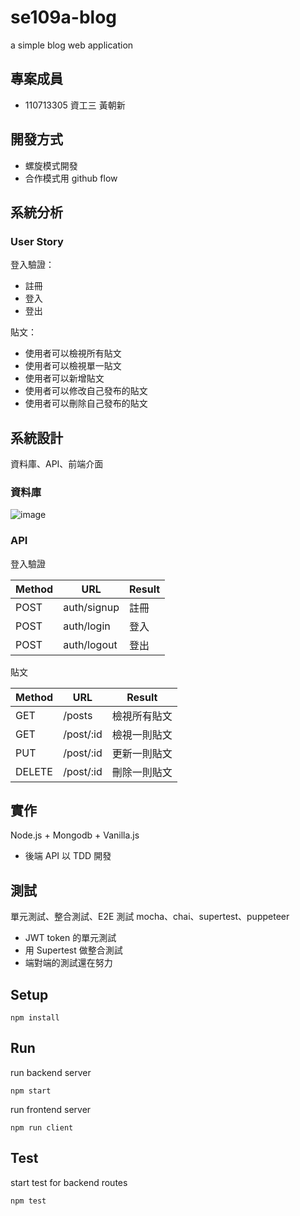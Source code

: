 # se109a-blog

a simple blog web application

## 專案成員

- 110713305 資工三 黃朝新

## 開發方式

- 螺旋模式開發
- 合作模式用 github flow

## 系統分析

### User Story

登入驗證：

- 註冊
- 登入
- 登出

貼文：

- 使用者可以檢視所有貼文
- 使用者可以檢視單一貼文
- 使用者可以新增貼文
- 使用者可以修改自己發布的貼文
- 使用者可以刪除自己發布的貼文

## 系統設計

資料庫、API、前端介面

### 資料庫

![image](https://plantuml-server.kkeisuke.app/svg/ROvD2W8n38NtEKN0pOZq3kF6ZPlPU80o3Lfe6qaY8iFStRJWparU_hx7czMYsAiM06gMxOCt9S4D44-OqxHSZzw6uAN5IYvKOowkpwZwPacm-_235rRx2nzm5Oh6udkSBkFWHEcEApTpldVzXyxcdZ1o1CdtXmNUXZF0J2rvs2y0.svg)

### API

登入驗證

| Method | URL         | Result |
| ------ | ----------- | ------ |
| POST   | auth/signup | 註冊   |
| POST   | auth/login  | 登入   |
| POST   | auth/logout | 登出   |

貼文

| Method | URL       | Result       |
| ------ | --------- | ------------ |
| GET    | /posts    | 檢視所有貼文 |
| GET    | /post/:id | 檢視一則貼文 |
| PUT    | /post/:id | 更新一則貼文 |
| DELETE | /post/:id | 刪除一則貼文 |

## 實作

Node.js + Mongodb + Vanilla.js

- 後端 API 以 TDD 開發

## 測試

單元測試、整合測試、E2E 測試
mocha、chai、supertest、puppeteer

- JWT token 的單元測試
- 用 Supertest 做整合測試
- 端對端的測試還在努力

## Setup

```
npm install
```

## Run

run backend server

```
npm start
```

run frontend server

```
npm run client
```

## Test

start test for backend routes

```
npm test
```
